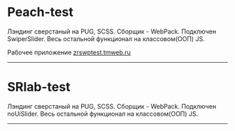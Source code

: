 # Peach-test
Лэндинг сверстаный на PUG, SCSS.
Сборщик - WebPack.
Подключен SwiperSlider. Весь остальной функционал на классовом(ООП) JS.

Рабочее приложение <a href="https://zrswptest.tmweb.ru/">zrswptest.tmweb.ru</a>

____

# SRlab-test
Лэндинг сверстаный на PUG, SCSS.
Сборщик - WebPack.
Подключен noUiSlider. Весь остальной функционал на классовом(ООП) JS.



____
